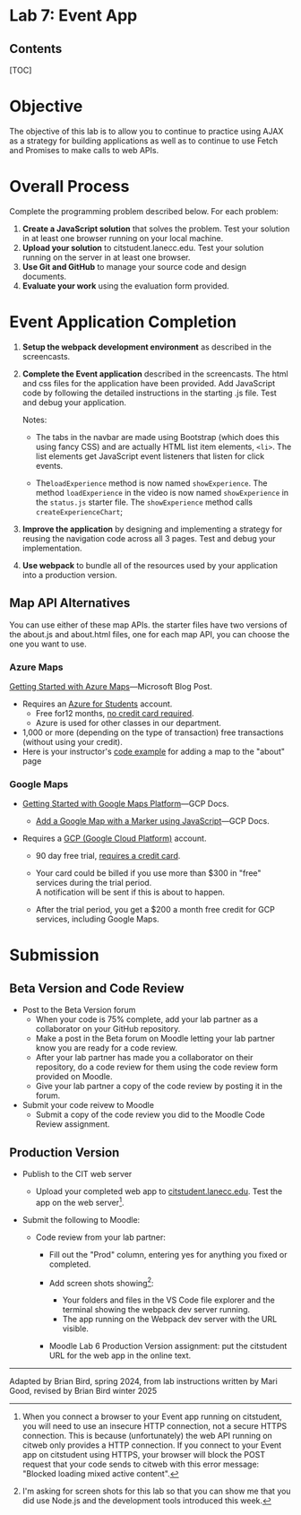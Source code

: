 <h1>Lab 7: Event App</h1>
<h2>Contents</h2>


[TOC]

# Objective

The objective of this lab is to allow you to continue to practice using AJAX as a strategy for building applications as well as to continue to use Fetch and Promises to make calls to web APIs. 

# Overall Process

Complete the programming problem described below. For each problem:

1. **Create a JavaScript solution** that solves the problem. Test your solution in at least one browser running on your local machine.
2. **Upload your solution** to citstudent.lanecc.edu. Test your solution running on the server in at least one browser.
3. **Use Git and GitHub** to manage your source code and design documents.
4. **Evaluate your work** using the evaluation form provided.

# Event Application Completion

1. **Setup the webpack development environment** as described in the screencasts.
2. **Complete the Event application** described in the screencasts. The html and css files for the application have been provided. Add JavaScript code by following the detailed instructions in the starting .js file. Test and debug your application.

   Notes:

   - The tabs in the navbar are made using Bootstrap (which does this using fancy CSS) and are actually HTML list item elements, `<li>`.  The list elements get JavaScript event listeners that listen for click events.

   -  The`loadExperience` method is now named `showExperience`.
     The method `loadExperience` in the video is now named `showExperience` in the `status.js` starter file. The `showExperience` method calls `createExperienceChart`;
3. **Improve the application** by designing and implementing a strategy for reusing the navigation code across all 3 pages. Test and debug your implementation.
4. **Use webpack** to bundle all of the resources used by your application into a production version.

## Map API Alternatives

You can use either of these map APIs. the starter files have two versions of the about.js and about.html files, one for each map API, you can choose the one you want to use.

### Azure Maps

[Getting Started with Azure Maps](https://learn.microsoft.com/en-us/azure/azure-maps/how-to-manage-account-keys)&mdash;Microsoft Blog Post.

- Requires an [Azure for Students](https://azure.microsoft.com/en-us/free/students) account.
  - Free for12 months, <u>no credit card required</u>.
  - Azure is used for other classes in our department.
- 1,000 or more (depending on the type of transaction) free transactions (without using your credit).
- Here is your instructor's [code example](AzureMapsCode.html) for adding a map to the "about" page

### Google Maps

- [Getting Started with Google Maps Platform](https://developers.google.com/maps/get-started)&mdash;GCP  Docs.
  - [Add a Google Map with a Marker using JavaScript](https://developers.google.com/maps/documentation/javascript/adding-a-google-map)&mdash;GCP Docs.

- Requires a [GCP (Google Cloud Platform)](https://cloud.google.com) account.

  - 90 day free trial, <u>requires a credit card</u>.
  - Your card could be billed if you use more than $300 in "free" services during the trial period.  
    A notification will be sent if this is about to happen.

  - After the trial period, you get a $200 a month free credit for GCP services, including Google Maps.



# Submission

## Beta Version and Code Review

- Post to the Beta Version forum
  - When your code is 75% complete, add your lab partner as a collaborator on your GitHub repository.
  - Make a post in the Beta forum on Moodle letting your lab partner know you are ready for a code review.
  - After your lab partner has made you a collaborator on their repository, do a code review for them using the code review form provided on Moodle.
  - Give your lab partner a copy of the code review by posting it in the forum.
- Submit your code reivew to Moodle
  - Submit a copy of the code review you did to the Moodle Code Review assignment.

## Production Version

- Publish to the CIT web server  
  - Upload your completed web app to [citstudent.lanecc.edu](http://citstudent.lanecc.edu).  Test the app on the web server[^2].  

- Submit the following to Moodle:

  - Code review from your lab partner: 
    - Fill out the "Prod" column, entering yes for anything you fixed or completed.
    - Add screen shots showing[^1]:
      - Your folders and files in the VS Code file explorer and the terminal showing the webpack dev server running.
      - The app running on the Webpack dev server with the URL visible. 
  
  
    - Moodle Lab 6 Production Version assignment:  put the citstudent URL for the web app in the online text.
  

[^1]: I'm asking for screen shots for this lab so that you can show me that you did use Node.js and the development tools introduced this week.
[^2]: When you connect a browser to your Event app running on citstudent, you will need to use an insecure HTTP connection, not a secure HTTPS connection. This is because (unfortunately) the web API running on citweb only provides a HTTP connection. If you  connect to your Event app on citstudent using HTTPS, your browser will  block the POST request that your code sends to citweb with this error message: "Blocked loading mixed active content". 

---

Adapted by Brian Bird, spring 2024, from lab instructions written by Mari Good, revised by Brian Bird winter <time>2025</time>

